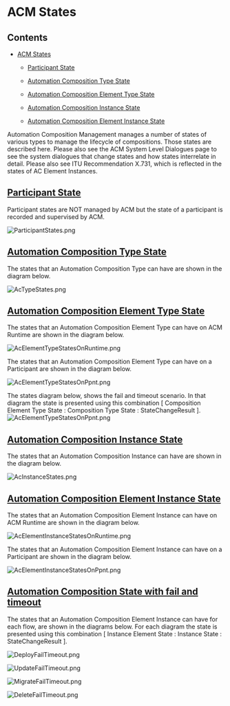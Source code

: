 # ACM States

## Contents

*   [ACM States](#acm-states)

    *   [Participant State](#participant-state)

    *   [Automation Composition Type State](#automation-composition-type-state)

    *   [Automation Composition Element Type State](#automation-composition-element-type-state)

    *   [Automation Composition Instance State](#automation-composition-instance-state)

    *   [Automation Composition Element Instance State](#automation-composition-element-instance-state)

Automation Composition Management manages a number of states of various types to manage the lifecycle of compositions. Those states are described here. Please also see the ACM System Level Dialogues page to see the system dialogues that change states and how states interrelate in detail. Please also see ITU Recommendation X.731, which is reflected in the states of AC Element Instances.

## [Participant State](#participant-state)


Participant states are NOT managed by ACM but the state of a participant is recorded and supervised by ACM.

![ParticipantStates.png](ParticipantStates.png)

## [Automation Composition Type State](#automation-composition-type-state)

The states that an Automation Composition Type can have are shown in the diagram below.

![AcTypeStates.png](AcTypeStates.png)

## [Automation Composition Element Type State](#automation-composition-element-type-state)

The states that an Automation Composition Element Type can have on ACM Runtime are shown in the diagram below.

![AcElementTypeStatesOnRuntime.png](AcElementTypeStatesOnRuntime.png)

The states that an Automation Composition Element Type can have on a Participant are shown in the diagram below.

![AcElementTypeStatesOnPpnt.png](AcElementTypeStatesOnPpnt.png)

The states diagram below, shows the fail and timeout scenario. In that diagram the state is presented using this combination [ Composition Element Type State : Composition Type State : StateChangeResult ].
![AcElementTypeStatesOnPpnt.png](CombinedCompositionState.png)

## [Automation Composition Instance State](#automation-composition-instance-state)

The states that an Automation Composition Instance can have are shown in the diagram below.

![AcInstanceStates.png](AcInstanceStates.png)

## [Automation Composition Element Instance State](#automation-composition-element-instance-state)

The states that an Automation Composition Element Instance can have on ACM Runtime are shown in the diagram below.

![AcElementInstanceStatesOnRuntime.png](AcElementInstanceStatesOnRuntime.png)

The states that an Automation Composition Element Instance can have on a Participant are shown in the diagram below.

![AcElementInstanceStatesOnPpnt.png](AcElementInstanceStatesOnPpnt.png)

## [Automation Composition State with fail and timeout](#automation-composition-state-with-fail-and-timeout)

The states that an Automation Composition Element Instance can have for each flow, are shown in the diagrams below. For each diagram the state is presented using this combination [ Instance Element State : Instance State : StateChangeResult ].

![DeployFailTimeout.png](DeployFailTimeout.png)

![UpdateFailTimeout.png](UpdateFailTimeout.png)

![MigrateFailTimeout.png](MigrateFailTimeout.png)

![DeleteFailTimeout.png](DeleteFailTimeout.png)
